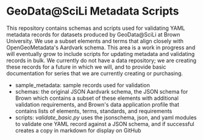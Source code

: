 # GeoData@SciLi Metadata Scripts

This repository contains schemas and scripts used for validating YAML metadata records for datasets produced by GeoData@SciLi at Brown University. We use a subset elements and terms that align closely with OpenGeoMetadata's Aardvark schema. This area is a work in progress and will eventually grow to include scripts for updating metadata and validating records in bulk. We currently do not have a data repository; we are creating these records for a future in which we will, and to provide basic documentation for series that we are currently creating or purchasing.

* sample_metadata: sample records used for validation
* schemas: the original JSON Aardvark schema, the JSON schema for Brown which contains a subset of these elements with additional validation requirements, and Brown's data application profile that contains lists of elements, terms, standards, and requirements
* scripts: *validate_basic.py* uses the jsonschema, json, and yaml modules to validate one YAML record against a JSON schema, and if successful creates a copy in markdown for display on GitHub